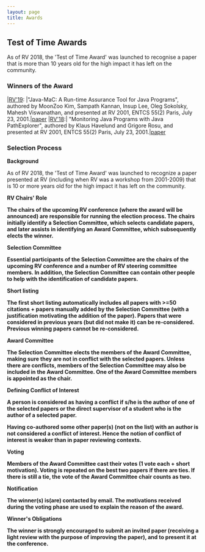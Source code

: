 ```yaml
---
layout: page
title: Awards 
---
```

<h2> Test of Time Awards</h2>

As of RV 2018, the 'Test of Time Award' was launched to recognise a paper that is more than 10 years old for the high impact it has left on the community. 

<h3>Winners of the Award</h3>

|[RV'19](https://www.react.uni-saarland.de/rv2019/): |"Java-MaC: A Run-time Assurance Tool for Java Programs", authored by MoonZoo Kim, Sampath Kannan, Insup Lee, Oleg Sokolsky, Mahesh Viswanathan, and presented at RV 2001, ENTCS 55(2) Paris, July 23, 2001.|[paper](https://link.springer.com/article/10.1023/B:FORM.0000017719.43755.7c) 
|[RV'18](https://rv2018.isp.uni-luebeck.de/):| "Monitoring Java Programs with Java PathExplorer", authored by Klaus Havelund and Grigore Rosu, and presented at RV 2001, ENTCS 55(2) Paris, July 23, 2001.|[paper](https://ti.arc.nasa.gov/m/pub-archive/264h/0264%20(Havelund).pdf)

<h3>Selection Process</h3>

<b>Background</b>

As of RV 2018, the 'Test of Time Award' was launched to recognize a paper presented at RV (including when RV was a workshop from 2001-2009) that is 10 or more years old for the high impact it has left on the community.

<b>RV Chairs' Role

The chairs of the upcoming RV conference (where the award will be announced) are responsible for running the election process. The chairs initially identify a Selection Committee, which selects candidate papers, and later assists in identifying an Award Committee, which subsequently elects the winner.

<b>Selection Committee

Essential participants of the Selection Committee are the chairs of the upcoming RV conference and a number of RV steering committee members. In addition, the Selection Committee can contain other people to help with the identification of candidate papers.

<b>Short listing

The first short listing automatically includes all papers with >=50 citations + papers manually added by the Selection Committee (with a justification motivating the addition of the paper). Papers that were considered in previous years (but did not make it) can be re-considered. Previous winning papers cannot be re-considered.

<b>Award Committee

The Selection Committee elects the members of the Award Committee, making sure they are not in conflict with the selected papers. Unless there are conflicts, members of the Selection Committee may also be included in the Award Committee. One of the Award Committee members is appointed as the chair.

<b>Defining Conflict of Interest

A person is considered as having a conflict if s/he is the author of one of the selected papers or the direct supervisor of a student who is the author of a selected paper. 

Having co-authored some other paper(s) (not on the list) with an author is not considered a conflict of interest. Hence the notion of conflict of interest is weaker than in paper reviewing contexts.

<b>Voting

Members of the Award Committee cast their votes (1 vote each + short motivation). Voting is repeated on the best two papers if there are ties. If there is still a tie, the vote of the Award Committee chair counts as two.

<b>Notification

The winner(s) is(are) contacted by email. The motivations received during the voting phase are used to explain the reason of the award.

<b>Winner's Obligations

The winner is <b>strongly</b> encouraged to submit an invited paper (receiving a light review with the purpose of improving the paper), and to present it at the conference.
